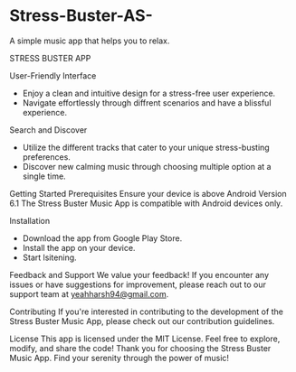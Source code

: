 # Stress-Buster-AS-
A simple music app that helps you to relax.

STRESS BUSTER APP 

User-Friendly Interface
* Enjoy a clean and intuitive design for a stress-free user experience.
* Navigate effortlessly through diffrent scenarios and have a blissful experience.

Search and Discover
* Utilize the different tracks that cater to your unique stress-busting preferences.
* Discover new calming music through choosing multiple option at a single time.

Getting Started
Prerequisites
Ensure your device is above Android Version 6.1
The Stress Buster Music App is compatible with Android devices only.

Installation
* Download the app from Google Play Store.
* Install the app on your device.
* Start lsitening. 

Feedback and Support
We value your feedback! If you encounter any issues or have suggestions for improvement, please reach out to our support team at yeahharsh94@gmail.com.

Contributing
If you're interested in contributing to the development of the Stress Buster Music App, please check out our contribution guidelines.

License
This app is licensed under the MIT License. Feel free to explore, modify, and share the code!
Thank you for choosing the Stress Buster Music App. Find your serenity through the power of music!




